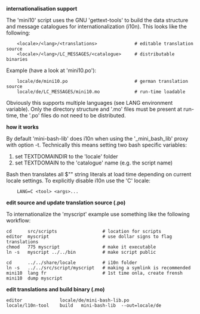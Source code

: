 **internationalisation support**

The 'mini10' script uses the GNU 'gettext-tools' to build the data structure and
message catalogues for internationalization (i10n). This looks like the following:

        <locale>/<lang>/<translations>              # editable translation source
        <locale>/<lang>/LC_MESSAGES/<catalogue>     # distributable binaries

Example (have a look at 'mini10.po'):

        locale/de/mini10.po                         # german translation source
        locale/de/LC_MESSAGES/mini10.mo             # run-time loadable

Obviously this supports multiple languages (see LANG environment variable). Only
the directory structure and '.mo' files must be present at run-time, the '.po'
files do not need to be distributed.

**how it works**

By default 'mini-bash-lib' does i10n when using the '_mini_bash_lib' proxy
with option -t. Technically this means setting two bash specific variables:

1. set TEXTDOMAINDIR to the 'locale' folder
2. set TEXTDOMAIN to the 'catalogue' name (e.g. the script name)

Bash then translates all $"" string literals at load time depending on current
locale settings. To explicitly disable i10n use the 'C' locale:

        LANG=C <tool> <args>...


**edit source and update translation source (.po)**

To internationalize the 'myscript' example use something like the following workflow:

    cd      src/scripts                 # location for scripts 
    editor  myscript                    # use dollar signs to flag translations
    chmod   775 myscript                # make it executable
    ln -s   myscript ../../bin          # make script public

    cd      ../../share/locale          # i10n folder
    ln -s   ../../src/script/myscript   # making a symlink is recommended
    mini10  lang fr                     # 1st time onla, create frensh
    mini10  dump myscript 

**edit translations and build binary (.mo)**

    editor              locale/de/mini-bash-lib.po
    locale/l10n-tool    build   mini-bash-lib  --out=locale/de 
